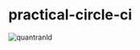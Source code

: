 # practical-circle-ci

![quantranld](https://circleci.com/gh/quantranld/practical-circle-ci.svg?style=shield)
